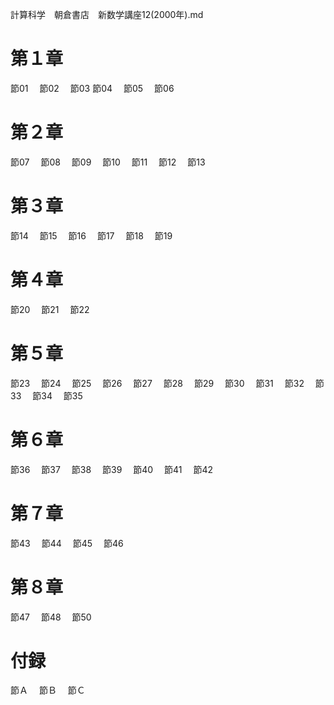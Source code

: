 計算科学　朝倉書店　新数学講座12(2000年).md

# 第１章　
節01　
節02　
節03
節04　
節05　
節06　
# 第２章　
節07　
節08　
節09　
節10　
節11　
節12　
節13　
# 第３章　
節14　
節15　
節16　
節17　
節18　
節19　
# 第４章　
節20　
節21　
節22　
# 第５章　
節23　
節24　
節25　
節26　
節27　
節28　
節29　
節30　
節31　
節32　
節33　
節34　
節35　
# 第６章　
節36　
節37　
節38　
節39　
節40　
節41　
節42　
# 第７章　
節43　
節44　
節45　
節46　
# 第８章　
節47　
節48　
節50　
# 付録
節Ａ　
節Ｂ　
節Ｃ　

